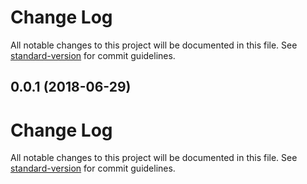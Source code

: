 # Change Log

All notable changes to this project will be documented in this file. See [standard-version](https://github.com/conventional-changelog/standard-version) for commit guidelines.

<a name="0.0.1"></a>
## 0.0.1 (2018-06-29)



# Change Log

All notable changes to this project will be documented in this file. See [standard-version](https://github.com/conventional-changelog/standard-version) for commit guidelines.
